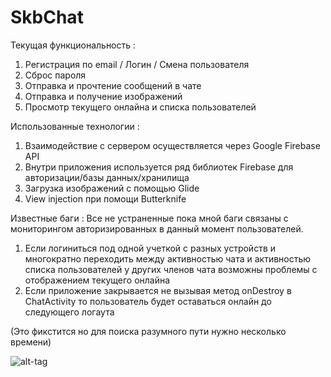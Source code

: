 # SkbChat
Текущая функциональность :
1) Регистрация по email / Логин / Смена пользователя
2) Сброс пароля
3) Отправка и прочтение сообщений в чате
4) Отправка и получение изображений
5) Просмотр текущего онлайна и списка пользователей

Использованные технологии :
1) Взаимодействие с сервером осуществляется через Google Firebase API
2) Внутри приложения используется ряд библиотек Firebase для авторизации/базы данных/хранилища
3) Загрузка изображений с помощью Glide
4) View injection при помощи Butterknife

Известные баги :
Все не устраненные пока мной баги связаны с мониторингом авторизированных в данный момент пользователей. 
1) Если логиниться под одной учеткой с разных устройств и многократно переходить между активностью чата и активностью списка пользователей у других членов чата возможны проблемы с отображением текущего онлайна
2) Если приложение закрывается не вызывая метод onDestroy в ChatActivity то пользователь будет оставаться онлайн до следующего логаута

(Это фикстится но для поиска разумного пути нужно несколько времени)

![alt-tag](https://cloud.githubusercontent.com/assets/14185390/25105170/f1054c7e-23dc-11e7-96ed-6e28978cf97d.jpg)
